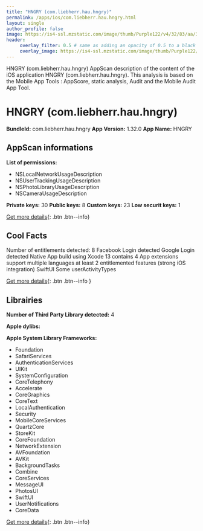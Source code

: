 ```yaml
---
title: "HNGRY (com.liebherr.hau.hngry)"
permalink: /apps/ios/com.liebherr.hau.hngry.html
layout: single
author_profile: false
image: https://is4-ssl.mzstatic.com/image/thumb/Purple122/v4/32/83/aa/3283aaca-dcad-51dd-42f0-3907518849e9/AppIcon-0-1x_U007emarketing-0-7-0-85-220.png/512x512bb.jpg
header: 
     overlay_filter: 0.5 # same as adding an opacity of 0.5 to a black background
     overlay_image: https://is4-ssl.mzstatic.com/image/thumb/Purple122/v4/32/83/aa/3283aaca-dcad-51dd-42f0-3907518849e9/AppIcon-0-1x_U007emarketing-0-7-0-85-220.png/512x512bb.jpg
---
```

HNGRY (com.liebherr.hau.hngry) AppScan description of the content of the iOS application HNGRY (com.liebherr.hau.hngry). This analysis is based on the Mobile App Tools : AppScore, static analysis, Audit and the Mobile Audit App Tool.

# HNGRY (com.liebherr.hau.hngry)

**BundleId:** com.liebherr.hau.hngry
**App Version:** 1.32.0
**App Name:** HNGRY


## AppScan informations 

**List of permissions:** 
- NSLocalNetworkUsageDescription
- NSUserTrackingUsageDescription
- NSPhotoLibraryUsageDescription
- NSCameraUsageDescription
  
  
**Private keys:** 30
**Public keys:** 8
**Custom keys:** 23
**Low securit keys:** 1
  
[Get more details](/pricing.html){: .btn .btn--info}

## Cool Facts

Number of entitlements detected: 8
Facebook Login detected
Google Login detected
Native App
build using Xcode 13
contains 4 App extensions
support multiple languages
at least 2 entitlemented features (strong iOS integration)
SwiftUI
Some userActivityTypes
  
[Get more details](/pricing.html){: .btn .btn--info }

## Librairies 
**Number of Third Party Library detected:** 4


**Apple dylibs:**


**Apple System Library Frameworks:**
- Foundation
- SafariServices
- AuthenticationServices
- UIKit
- SystemConfiguration
- CoreTelephony
- Accelerate
- CoreGraphics
- CoreText
- LocalAuthentication
- Security
- MobileCoreServices
- QuartzCore
- StoreKit
- CoreFoundation
- NetworkExtension
- AVFoundation
- AVKit
- BackgroundTasks
- Combine
- CoreServices
- MessageUI
- PhotosUI
- SwiftUI
- UserNotifications
- CoreData


  
[Get more details](/pricing.html){: .btn .btn--info}

